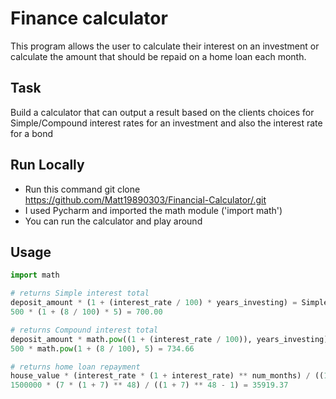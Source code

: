 # Finance calculator 

This program allows the user to calculate their interest on an investment or calculate 
the amount that should be repaid on a home loan each month.

## Task

Build a calculator that can output a result based on the clients choices for Simple/Compound interest rates for an investment
and also the interest rate for a bond 

## Run Locally
 - Run this command git clone https://github.com/Matt19890303/Financial-Calculator/.git
 - I used Pycharm and imported the math module ('import math')
 - You can run the calculator and play around

## Usage

```python
import math

# returns Simple interest total
deposit_amount * (1 + (interest_rate / 100) * years_investing) = Simple investment 
500 * (1 + (8 / 100) * 5) = 700.00

# returns Compound interest total
deposit_amount * math.pow((1 + (interest_rate / 100)), years_investing) = Compound investment
500 * math.pow(1 + (8 / 100), 5) = 734.66

# returns home loan repayment
house_value * (interest_rate * (1 + interest_rate) ** num_months) / ((1 + interest_rate) ** num_months - 1) = repayment
1500000 * (7 * (1 + 7) ** 48) / ((1 + 7) ** 48 - 1) = 35919.37

```